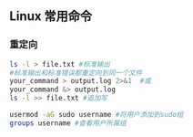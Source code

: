 ## Linux 常用命令

### 重定向
```bash
ls -l > file.txt #标准输出
#标准输出和标准错误都重定向到同一个文件
your_command > output.log 2>&1  #或
your_command &> output.log
ls -l >> file.txt #追加写
```

```bash
usermod -aG sudo username #将用户添加到sudo组
groups username #查看用户所属组
```